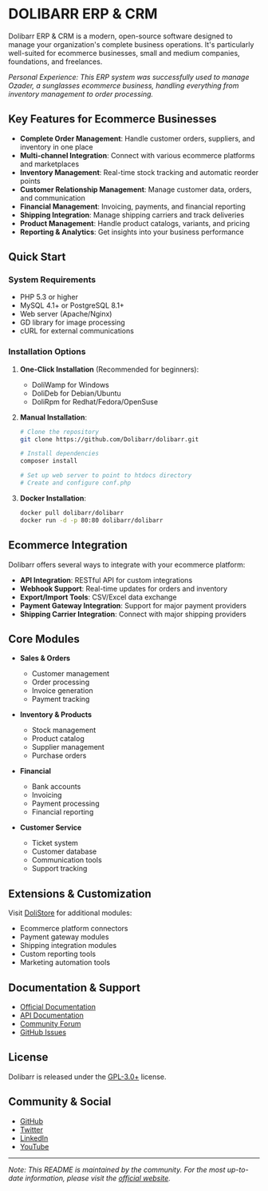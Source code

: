 # DOLIBARR ERP & CRM

Dolibarr ERP & CRM is a modern, open-source software designed to manage your organization's complete business operations. It's particularly well-suited for ecommerce businesses, small and medium companies, foundations, and freelances.

*Personal Experience: This ERP system was successfully used to manage Ozader, a sunglasses ecommerce business, handling everything from inventory management to order processing.*

## Key Features for Ecommerce Businesses

- **Complete Order Management**: Handle customer orders, suppliers, and inventory in one place
- **Multi-channel Integration**: Connect with various ecommerce platforms and marketplaces
- **Inventory Management**: Real-time stock tracking and automatic reorder points
- **Customer Relationship Management**: Manage customer data, orders, and communication
- **Financial Management**: Invoicing, payments, and financial reporting
- **Shipping Integration**: Manage shipping carriers and track deliveries
- **Product Management**: Handle product catalogs, variants, and pricing
- **Reporting & Analytics**: Get insights into your business performance

## Quick Start

### System Requirements
- PHP 5.3 or higher
- MySQL 4.1+ or PostgreSQL 8.1+
- Web server (Apache/Nginx)
- GD library for image processing
- cURL for external communications

### Installation Options

1. **One-Click Installation** (Recommended for beginners):
   - DoliWamp for Windows
   - DoliDeb for Debian/Ubuntu
   - DoliRpm for Redhat/Fedora/OpenSuse

2. **Manual Installation**:
   ```bash
   # Clone the repository
   git clone https://github.com/Dolibarr/dolibarr.git
   
   # Install dependencies
   composer install
   
   # Set up web server to point to htdocs directory
   # Create and configure conf.php
   ```

3. **Docker Installation**:
   ```bash
   docker pull dolibarr/dolibarr
   docker run -d -p 80:80 dolibarr/dolibarr
   ```

## Ecommerce Integration

Dolibarr offers several ways to integrate with your ecommerce platform:

- **API Integration**: RESTful API for custom integrations
- **Webhook Support**: Real-time updates for orders and inventory
- **Export/Import Tools**: CSV/Excel data exchange
- **Payment Gateway Integration**: Support for major payment providers
- **Shipping Carrier Integration**: Connect with major shipping providers

## Core Modules

- **Sales & Orders**
  - Customer management
  - Order processing
  - Invoice generation
  - Payment tracking

- **Inventory & Products**
  - Stock management
  - Product catalog
  - Supplier management
  - Purchase orders

- **Financial**
  - Bank accounts
  - Invoicing
  - Payment processing
  - Financial reporting

- **Customer Service**
  - Ticket system
  - Customer database
  - Communication tools
  - Support tracking

## Extensions & Customization

Visit [DoliStore](http://www.dolistore.com) for additional modules:
- Ecommerce platform connectors
- Payment gateway modules
- Shipping integration modules
- Custom reporting tools
- Marketing automation tools

## Documentation & Support

- [Official Documentation](http://wiki.dolibarr.org)
- [API Documentation](http://wiki.dolibarr.org/index.php/Webservices)
- [Community Forum](http://www.dolibarr.org/forum)
- [GitHub Issues](https://github.com/Dolibarr/dolibarr/issues)

## License

Dolibarr is released under the [GPL-3.0+](COPYING) license.

## Community & Social

- [GitHub](https://github.com/Dolibarr/dolibarr)
- [Twitter](http://www.twitter.com/dolibarr)
- [LinkedIn](https://www.linkedin.com/company/association-dolibarr)
- [YouTube](https://www.youtube.com/user/DolibarrERPCRM)

---

*Note: This README is maintained by the community. For the most up-to-date information, please visit the [official website](http://www.dolibarr.org).*
